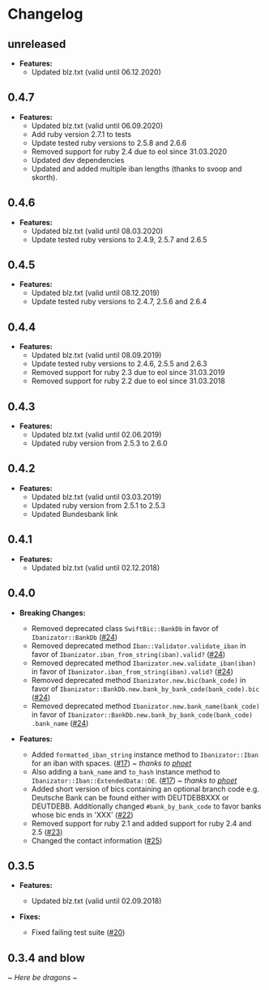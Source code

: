 # Changelog

## unreleased

- **Features:**
  - Updated blz.txt (valid until 06.12.2020)

## 0.4.7

- **Features:**
  - Updated blz.txt (valid until 06.09.2020)
  - Add ruby version 2.7.1 to tests
  - Update tested ruby versions to 2.5.8 and 2.6.6
  - Removed support for ruby 2.4 due to eol since 31.03.2020
  - Updated dev dependencies
  - Updated and added multiple iban lengths (thanks to svoop and skorth).

## 0.4.6

- **Features:**
  - Updated blz.txt (valid until 08.03.2020)
  - Update tested ruby versions to 2.4.9, 2.5.7 and 2.6.5

## 0.4.5

- **Features:**
  - Updated blz.txt (valid until 08.12.2019)
  - Update tested ruby versions to 2.4.7, 2.5.6 and 2.6.4

## 0.4.4

- **Features:**
  - Updated blz.txt (valid until 08.09.2019)
  - Update tested ruby versions to 2.4.6, 2.5.5 and 2.6.3
  - Removed support for ruby 2.3 due to eol since 31.03.2019
  - Removed support for ruby 2.2 due to eol since 31.03.2018

## 0.4.3

- **Features:**
  - Updated blz.txt (valid until 02.06.2019)
  - Updated ruby version from 2.5.3 to 2.6.0

## 0.4.2

- **Features:**
  - Updated blz.txt (valid until 03.03.2019)
  - Updated ruby version from 2.5.1 to 2.5.3
  - Updated Bundesbank link

## 0.4.1

- **Features:**
  - Updated blz.txt (valid until 02.12.2018)

## 0.4.0

- **Breaking Changes:**
  - Removed deprecated class `SwiftBic::BankDb` in favor of `Ibanizator::BankDb` ([#24](https://github.com/softwareinmotion/ibanizator/pull/24))
  - Removed deprecated method `Iban::Validator.validate_iban` in favor of `Ibanizator.iban_from_string(iban).valid?` ([#24](https://github.com/softwareinmotion/ibanizator/pull/24))
  - Removed deprecated method `Ibanizator.new.validate_iban(iban)` in favor of `Ibanizator.iban_from_string(iban).valid?` ([#24](https://github.com/softwareinmotion/ibanizator/pull/24))
  - Removed deprecated method `Ibanizator.new.bic(bank_code)` in favor of `Ibanizator::BankDb.new.bank_by_bank_code(bank_code).bic` ([#24](https://github.com/softwareinmotion/ibanizator/pull/24))
  - Removed deprecated method `Ibanizator.new.bank_name(bank_code)` in favor of `Ibanizator::BankDb.new.bank_by_bank_code(bank_code) .bank_name` ([#24](https://github.com/softwareinmotion/ibanizator/pull/24))

- **Features:**
  - Added `formatted_iban_string` instance method to `Ibanizator::Iban` for an iban with spaces. ([#17](https://github.com/softwareinmotion/ibanizator/pull/17)) ~ *thanks to [phoet](https://github.com/phoet)*
  - Also adding a `bank_name` and `to_hash` instance method to `Ibanizator::Iban::ExtendedData::DE`. ([#17](https://github.com/softwareinmotion/ibanizator/pull/17)) ~ *thanks to [phoet](https://github.com/phoet)*
  - Added short version of bics containing an optional branch code e.g. Deutsche Bank can be found either with DEUTDEBBXXX or DEUTDEBB. Additionally changed `#bank_by_bank_code` to favor banks whose bic ends in 'XXX' ([#22](https://github.com/softwareinmotion/ibanizator/pull/22))
  - Removed support for ruby 2.1 and added support for ruby 2.4 and 2.5 ([#23](https://github.com/softwareinmotion/ibanizator/pull/23))
  - Changed the contact information ([#25](https://github.com/softwareinmotion/ibanizator/pull/25))

## 0.3.5

- **Features:**
  - Updated blz.txt (valid until 02.09.2018)

- **Fixes:**
  - Fixed failing test suite ([#20](https://github.com/softwareinmotion/ibanizator/pull/20))

## 0.3.4 and blow

~ *Here be dragons* ~
